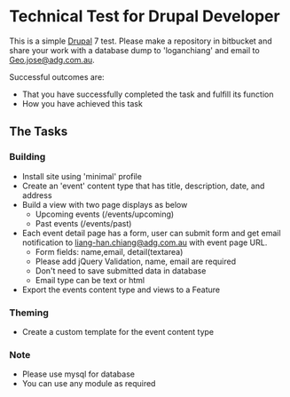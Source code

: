 # Technical Test for Drupal Developer

This is a simple [Drupal](http://drupal.org/) 7 test. 
Please make a repository in bitbucket and share your work with a database dump to 'loganchiang' and email to Geo.jose@adg.com.au.

Successful outcomes are:
- That you have successfully completed the task and fulfill its function
- How you have achieved this task



## The Tasks

### Building

* Install site using 'minimal' profile
* Create an 'event' content type that has title, description, date, and address
* Build a view with two page displays as below
    * Upcoming events (/events/upcoming)
    * Past events (/events/past)
* Each event detail page has a form, user can submit form and get email notification to liang-han.chiang@adg.com.au with event page URL.
    * Form fields: name,email, detail(textarea)
    * Please add jQuery Validation, name, email are required
    * Don't need to save submitted data in database
    * Email type can be text or html
* Export the events content type and views to a Feature

### Theming

* Create a custom template for the event content type

### Note

* Please use mysql for database
* You can use any module as required
